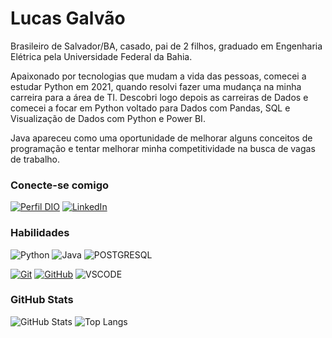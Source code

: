

# Lucas Galvão
Brasileiro de Salvador/BA, casado, pai de 2 filhos, graduado em Engenharia Elétrica pela Universidade Federal da Bahia.

Apaixonado por tecnologias que mudam a vida das pessoas, comecei a estudar Python em 2021, quando resolvi fazer uma mudança na minha carreira para a área de TI. Descobri logo depois as carreiras de Dados e comecei a focar em Python voltado para Dados com Pandas, SQL e Visualização de Dados com Python e Power BI.

Java apareceu como uma oportunidade de melhorar alguns conceitos de programação e tentar melhorar minha competitividade na busca de vagas de trabalho.


### Conecte-se comigo
[![Perfil DIO](https://img.shields.io/badge/-Meu%20Perfil%20na%20DIO-099?style=for-the-badge)](https://web.dio.me/users/lucasfcg/)
[![LinkedIn](https://img.shields.io/badge/-LinkedIn-099?style=for-the-badge&logo=linkedin&logoColor=fff)](https://www.linkedin.com/in/lucasfcgalvao/)


### Habilidades
![Python](https://img.shields.io/badge/Python-099?style=for-the-badge&logo=python&logoColor=fff)
![Java](https://img.shields.io/badge/Java-099?style=for-the-badge&logo=openjdk&logoColor=white)
![POSTGRESQL](https://img.shields.io/badge/PostgreSQL-099?style=for-the-badge&logo=postgresql&logoColor=white)

[![Git](https://img.shields.io/badge/Git-099?style=for-the-badge&logo=git&logoColor=fff)](https://git-scm.com/doc) 
[![GitHub](https://img.shields.io/badge/GitHub-099?style=for-the-badge&logo=github&logoColor=fff)](https://docs.github.com/)
![VSCODE](https://img.shields.io/badge/VSCode-099?style=for-the-badge&logo=visual%20studio%20code&logoColor=white)

### GitHub Stats
![GitHub Stats](https://github-readme-stats.vercel.app/api?username=lfcgalvao&theme=transparent&bg_color=099&border_color=099&show_icons=true&icon_color=fff&title_color=fff&text_color=FFF)
![Top Langs](https://github-readme-stats-git-masterrstaa-rickstaa.vercel.app/api/top-langs/?username=lfcgalvao&layout=compact&bg_color=099&border_color=099&title_color=fffF&text_color=FFF)
